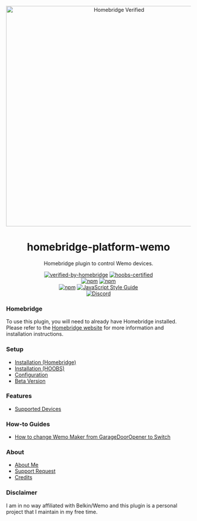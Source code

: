 <p align="center">
   <a href="https://github.com/homebridge/verified/blob/master/verified-plugins.json"><img alt="Homebridge Verified" src="https://user-images.githubusercontent.com/43026681/95106028-de567f00-072f-11eb-9964-176975c7a0f1.png" width="600px"></a>
</p>
<span align="center">
  
# homebridge-platform-wemo

 Homebridge plugin to control Wemo devices.
 
 [![verified-by-homebridge](https://badgen.net/badge/homebridge/verified/purple)](https://github.com/homebridge/homebridge/wiki/Verified-Plugins)
 [![hoobs-certified](https://badgen.net/badge/HOOBS/Certified/yellow)](https://plugins.hoobs.org/plugin/homebridge-govee)   
 [![npm](https://img.shields.io/npm/v/homebridge-platform-wemo/latest?label=latest)](https://www.npmjs.com/package/homebridge-platform-wemo)
 [![npm](https://img.shields.io/npm/v/homebridge-platform-wemo/beta?label=beta)](https://github.com/bwp91/homebridge-platform-wemo/wiki/Beta-Version)   
 [![npm](https://img.shields.io/npm/dt/homebridge-platform-wemo)](https://www.npmjs.com/package/homebridge-platform-wemo)
 [![JavaScript Style Guide](https://img.shields.io/badge/code_style-standard-brightgreen.svg)](https://standardjs.com)   
 [![Discord](https://img.shields.io/discord/432663330281226270?color=728ED5&logo=discord&label=discord)](https://discord.com/channels/432663330281226270/742733745743855627)

</span>

### Homebridge
To use this plugin, you will need to already have Homebridge installed. Please refer to the [Homebridge website](https://homebridge.io) for more information and installation instructions.

### Setup
* [Installation (Homebridge)](https://github.com/bwp91/homebridge-platform-wemo/wiki/Installation-(Homebridge))
* [Installation (HOOBS)](https://github.com/bwp91/homebridge-platform-wemo/wiki/Installation-(HOOBS))
* [Configuration](https://github.com/bwp91/homebridge-platform-wemo/wiki/Configuration)
* [Beta Version](https://github.com/bwp91/homebridge-platform-wemo/wiki/Beta-Version)
### Features
* [Supported Devices](https://github.com/bwp91/homebridge-platform-wemo/wiki/Supported-Devices)
### How-to Guides
* [How to change Wemo Maker from GarageDoorOpener to Switch](https://github.com/bwp91/homebridge-platform-wemo/wiki/How-to-change-Wemo-Maker-from-GarageDoorOpener-to-Switch)
### About
* [About Me](https://github.com/sponsors/bwp91)
* [Support Request](https://github.com/bwp91/homebridge-platform-wemo/issues/new/choose)
* [Credits](https://github.com/bwp91/homebridge-platform-wemo/wiki/Credits)
### Disclaimer
I am in no way affiliated with Belkin/Wemo and this plugin is a personal project that I maintain in my free time.
